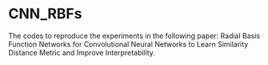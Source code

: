 # CNN_RBFs
The codes to reproduce the experiments in the following paper: Radial Basis Function Networks for Convolutional Neural Networks to Learn Similarity Distance Metric and Improve Interpretability.
